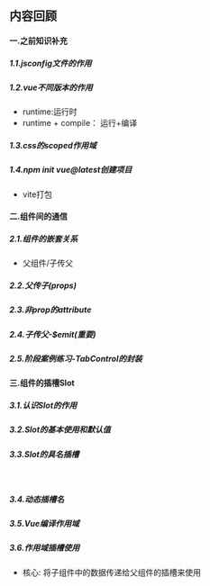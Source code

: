 ## 内容回顾

#### 一.之前知识补充

##### 1.1.jsconfig文件的作用



##### 1.2.vue不同版本的作用

- runtime:运行时
- runtime + compile： 运行+编译

##### 1.3.css的scoped作用域

##### 1.4.npm init vue@latest创建项目

- vite打包

#### 二.组件间的通信

##### 2.1.组件的嵌套关系

- 父组件/子传父

##### 2.2.父传子(props)

##### 2.3.非prop的attribute

##### 2.4.子传父-$emit(重要)

##### 2.5.阶段案例练习-TabControl的封装



#### 三.组件的插槽Slot

##### 3.1.认识Slot的作用

##### 3.2.Slot的基本使用和默认值

##### 3.3.Slot的具名插槽

 <template>

​	<slot name="tq"></slot>

</template>

<nav-bar>

​	<template v-slot:tq></template>

</nav-bar>

##### 3.4.动态插槽名

##### 3.5.Vue编译作用域

##### 3.6.作用域插槽使用

- 核心: 将子组件中的数据传递给父组件的插槽来使用



